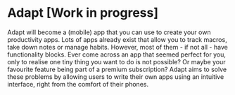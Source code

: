# Adapt [Work in progress]
Adapt will become a (mobile) app that you can use to create your own productivity apps. Lots of apps already exist that allow you to track macros, take down notes or manage habits. However, most of them - if not all - have functionality blocks. Ever come across an app that seemed perfect for you, only to realise one tiny thing you want to do is not possible? Or maybe your favourite feature being part of a premium subscription? Adapt aims to solve these problems by allowing users to write their own apps using an intuitive interface, right from the comfort of their phones.
